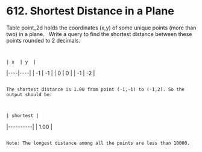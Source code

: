 # 612. Shortest Distance in a Plane

Table point_2d holds the coordinates (x,y) of some unique points (more than two) in
    a plane.
     
    Write a query to find the shortest distance between these points rounded to 2 decimals.

     

    | x  | y  |
|----|----|
| -1 | -1 |
| 0  | 0  |
| -1 | -2 |

     
    The shortest distance is 1.00 from point (-1,-1) to (-1,2). So the output should be:

     

    | shortest |
|----------|
| 1.00     |

     
    Note: The longest distance among all the points are less than 10000.